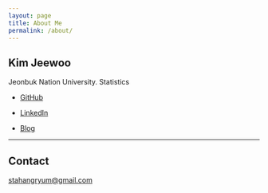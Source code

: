 ```yaml
---
layout: page
title: About Me
permalink: /about/
---
```


## Kim Jeewoo
Jeonbuk Nation University. Statistics

- [GitHub](https://github.com/stahangryum)

- [LinkedIn](www.linkedin.com/in/stahangryum)

- [Blog](https://stahangryum.github.io/Woo)

---

## Contact
stahangryum@gmail.com

